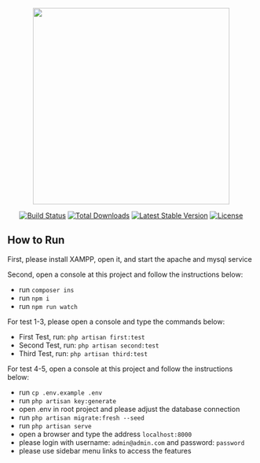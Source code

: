 <p align="center"><a href="https://laravel.com" target="_blank"><img src="https://raw.githubusercontent.com/laravel/art/master/logo-lockup/5%20SVG/2%20CMYK/1%20Full%20Color/laravel-logolockup-cmyk-red.svg" width="400"></a></p>

<p align="center">
<a href="https://travis-ci.org/laravel/framework"><img src="https://travis-ci.org/laravel/framework.svg" alt="Build Status"></a>
<a href="https://packagist.org/packages/laravel/framework"><img src="https://img.shields.io/packagist/dt/laravel/framework" alt="Total Downloads"></a>
<a href="https://packagist.org/packages/laravel/framework"><img src="https://img.shields.io/packagist/v/laravel/framework" alt="Latest Stable Version"></a>
<a href="https://packagist.org/packages/laravel/framework"><img src="https://img.shields.io/packagist/l/laravel/framework" alt="License"></a>
</p>

## How to Run

First, please install XAMPP, open it, and start the apache and mysql service

Second, open a console at this project and follow the instructions below:

- run `composer ins`
- run `npm i`
- run `npm run watch`

For test 1-3, please open a console and type the commands below:

- First Test, run: `php artisan first:test`
- Second Test, run: `php artisan second:test`
- Third Test, run: `php artisan third:test`

For test 4-5, open a console at this project and follow the instructions below:

- run `cp .env.example .env`
- run `php artisan key:generate`
- open .env in root project and please adjust the database connection
- run `php artisan migrate:fresh --seed`
- run `php artisan serve`
- open a browser and type the address `localhost:8000`
- please login with username: `admin@admin.com` and password: `password`
- please use sidebar menu links to access the features
